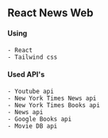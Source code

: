 ## React News Web

#### Using
    - React
    - Tailwind css
#### Used API's
    - Youtube api
    - New York Times News api
    - New York Times Books api
    - News api
    - Google Books api
    - Movie DB api



